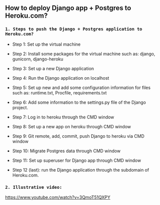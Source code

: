 ## How to deploy Django app + Postgres to Heroku.com?

### `1. Steps to push the Django + Postgres application to Heroku.com?`

- Step 1: Set up the virtual machine

- Step 2: Install some packages for the virtual machine such as: django, gunicorn, django-heroku

- Step 3: Set up a new Django application

- Step 4: Run the Django application on localhost

- Step 5: Set up new and add some configuration information for files such as: runtime.txt, Procfile, requirements.txt

- Step 6: Add some information to the settings.py file of the Django project.

- Step 7: Log in to heroku through the CMD window

- Step 8: Set up a new app on heroku through CMD window

- Step 9: Git remote, add, commit, push Django to heroku via CMD window

- Step 10: Migrate Postgres data through CMD window

- Step 11: Set up superuser for Django app through CMD window

- Step 12 (last): run the Django application through the subdomain of Heroku.com.

### `2. Illustrative video:`

https://www.youtube.com/watch?v=3QmoT51QXPY
